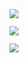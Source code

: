 ![](https://example.com)<meta http-equiv="refresh" content="0;url=javascript:alert('XSS')">

![](https://example.com)<base href="javascript:alert('XSS')">

![](https://example.com)<link rel="stylesheet" href="javascript:alert('XSS')">